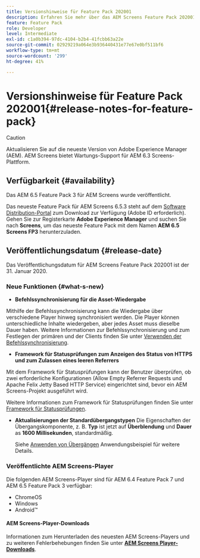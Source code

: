 ```yaml
---
title: Versionshinweise für Feature Pack 202001
description: Erfahren Sie mehr über das AEM Screens Feature Pack 202001, das am 31. Januar 2020 veröffentlicht wurde.
feature: Feature Pack
role: Developer
level: Intermediate
exl-id: c1a0b394-97dc-4104-b2b4-41fcbb63a22e
source-git-commit: 02929219a064e3b936440431e77e67e0bf511bf6
workflow-type: tm+mt
source-wordcount: '299'
ht-degree: 41%

---
```


# Versionshinweise für Feature Pack 202001{#release-notes-for-feature-pack}

>[!CAUTION]
>
>Aktualisieren Sie auf die neueste Version von Adobe Experience Manager (AEM). AEM Screens bietet Wartungs-Support für AEM 6.3 Screens-Plattform.

## Verfügbarkeit {#availability}

Das AEM 6.5 Feature Pack 3 für AEM Screens wurde veröffentlicht.

Das neueste Feature Pack für AEM Screens 6.5.3 steht auf dem [Software Distribution-Portal](https://experience.adobe.com/#/downloads/content/software-distribution/en/aem.html) zum Download zur Verfügung (Adobe ID erforderlich). Gehen Sie zur Registerkarte **Adobe Experience Manager** und suchen Sie nach **Screens**, um das neueste Feature Pack mit dem Namen **AEM 6.5 Screens FP3** herunterzuladen.

## Veröffentlichungsdatum {#release-date}

Das Veröffentlichungsdatum für AEM Screens Feature Pack 202001 ist der 31. Januar 2020.

### Neue Funktionen {#what-s-new}

* **Befehlssynchronisierung für die Asset-Wiedergabe**

Mithilfe der Befehlssynchronisierung kann die Wiedergabe über verschiedene Player hinweg synchronisiert werden. Die Player können unterschiedliche Inhalte wiedergeben, aber jedes Asset muss dieselbe Dauer haben.
Weitere Informationen zur Befehlssynchronisierung und zum Festlegen der primären und der Clients finden Sie unter [Verwenden der Befehlssynchronisierung](using-command-sync.md).

* **Framework für Statusprüfungen zum Anzeigen des Status von HTTPS und zum Zulassen eines leeren Referrers**

Mit dem Framework für Statusprüfungen kann der Benutzer überprüfen, ob zwei erforderliche Konfigurationen (Allow Empty Referrer Requests und Apache Felix Jetty Based HTTP Service) eingerichtet sind, bevor ein AEM Screens-Projekt ausgeführt wird.

Weitere Informationen zum Framework für Statusprüfungen finden Sie unter [Framework für Statusprüfungen](/help/user-guide/configuring-screens-introduction.md#health-check-framework).

* **Aktualisierungen der Standardübergangstypen**
Die Eigenschaften der Übergangskomponente, z. B. **Typ** ist jetzt auf **Überblendung** und **Dauer** as **1600 Millisekunden**, standardmäßig.

  Siehe [Anwenden von Übergängen](/help/user-guide/applying-transitions.md) Anwendungsbeispiel für weitere Details.


### Veröffentlichte AEM Screens-Player

Die folgenden AEM Screens-Player sind für AEM 6.4 Feature Pack 7 und AEM 6.5 Feature Pack 3 verfügbar:

* ChromeOS
* Windows
* Android™

#### AEM Screens-Player-Downloads 

Informationen zum Herunterladen des neuesten AEM Screens-Players und zu weiteren Fehlerbehebungen finden Sie unter [**AEM Screens Player-Downloads**](https://download.macromedia.com/screens/).
